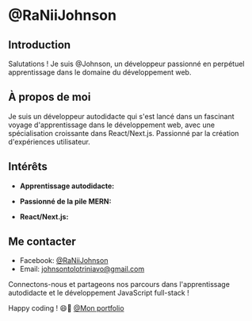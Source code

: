 # @RaNiiJohnson

## Introduction

Salutations ! Je suis @Johnson, un développeur passionné en perpétuel apprentissage dans le domaine du développement web.

## À propos de moi

Je suis un développeur autodidacte qui s'est lancé dans un fascinant voyage d'apprentissage dans le développement web, avec une spécialisation croissante dans React/Next.js. Passionné par la création d'expériences utilisateur.

## Intérêts

- **Apprentissage autodidacte:**

- **Passionné de la pile MERN:** 

- **React/Next.js:**

## Me contacter

- Facebook: [@RaNiiJohnson](https://www.facebook.com/rvnii.johnson)
- Email: [johnsontolotriniavo@gmail.com](mailto:johnsontolotriniavo@gmail.com)

Connectons-nous et partageons nos parcours dans l'apprentissage autodidacte et le développement JavaScript full-stack !

Happy coding ! 😄🚀
[@Mon portfolio](https://raniijohnson.github.io/RaNiiJohnson-portfolio.github.io/)
